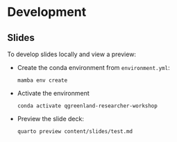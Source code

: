 # Development

## Slides

To develop slides locally and view a preview:

* Create the conda environment from `environment.yml`:

  ```
  mamba env create
  ```

* Activate the environment

  ```
  conda activate qgreenland-researcher-workshop
  ```

* Preview the slide deck:

  ```
  quarto preview content/slides/test.md
  ```
